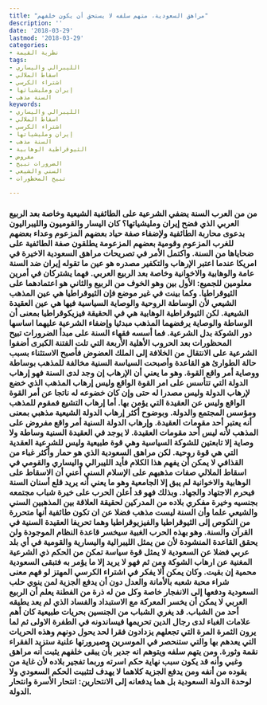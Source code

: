 ```yaml
---
title: "مراهق السعودية، متهم سلفه لا يستحق أن يكون خلفهم"
description: ''
date: '2018-03-29'
lastmod: '2018-03-29'
categories:
- نظرية القيمة
tags:
- الليبرالي واليساري
- اسقاط الملالي
- اشتراء الكرسي
- إيران ومليشياتها
- السنة مذهب
keywords:
- الليبرالي واليساري
- اسقاط الملالي
- اشتراء الكرسي
- إيران ومليشياتها
- السنة مذهب
- الثيوقراطية الوهابية
- مفروض
- الضرورات تبيح
- السني والشيعي
- تبيح المحظورات

---
```

### من من العرب السنة يضفي الشرعية على الطائفية الشيعية وخاصة بعد الربيع العربي الذي فضح إيران ومليشياتها؟ كان اليسار والقوميون والليبراليون بدعوى محاربة الطائفية ولإضفاء صفة حياد بعضهم المزعوم وعداء بعضهم للغرب المزعوم وقومية بعضهم المزعومة يطلقون صفة الطائفية على ضحاياها من السنة. واكتمل الأمر في تصريحات مراهق السعودية الاخيرة في امريكا عندما اعتبر الإرهاب والتكفير مصدره هو عين ما تقوله إيران ضد السنة عامة والوهابية والاخوانية وخاصة بعد الربيع العربي. فهما يشتركان في أمرين معلومين للجميع: الأول بين وهو الخوف من الربيع والثاني هو اعتمادهما على الثيوقراطيا. وكما بينت في غير موضع فإن الثيوقراطيا هي عين المذهب الشيعي لأن الوساطة الروحية والوصاية السياسية فيها هي عين العقيدة الشيعية. لكن الثيوقراطية الوهابية هي في الحقيقة فيزيكوقراطيا بمعنى أن الوساطة والوصاية يرفضهما المذهب مبدئيا وإضفاء الشرعية عليهما اساسها دور الشوكة بدل الشرعية. فما أسسه فقهاء السنة على مبدأ الضرورات تبيح المحظورات بعد الحروب الأهلية الأربعة التي تلت الفتنة الكبرى أضفوا الشرعية على الانتقال من الخلافة إلى الملك العضوض فأصبح الاستثناء بسبب حالة الطوارئ هو القاعدة وأصبحت السياسة السنية مخالفة للمذهب بوساطة ووصاية أمر واقع القوة. وهو ما يعني أن الإرهاب إن وجد لدى السنة فهو إرهاب الدولة التي تتأسس على امر القوة الواقع وليس إرهاب المذهب الذي خضع لإرهاب الدولة وليس مصدرا له حتى وإن كان خضوعه له ناتجا عن أمر القوة الواقع وليس عن العقيدة التي يؤمن بها. أما إرهاب التشيع فمقوم للمذهب ومؤسس المجتمع والدولة. وبوضوح أكثر إرهاب الدولة الشيعية مذهبي بمعنى أنه يعتبر أحد مقومات العقيدة. وإرهاب الدولة السنية أمر واقع مفروض على المذهب لأنه ليس أحد مقومات العقيدة. لا يوجد في العقيدة السنية وساطة ولا وصاية إلا تابعتين للشوكة السياسية وهي قوة طبيعية وليس للشرعية العقدية التي هي قوة روحية. لكن مراهق السعودية الذي هو حمار وأكثر غباء من القذافي لا يمكن أن يفهم هذا الكلام فأيد الليبرالي واليساري والقومي في اسقاط الملالي صفات مذهبهم على الإسلام السني أعني أن الاسقاط على الوهابية والاخوانية لم يبق إلا الجامعية وهو ما يعني أنه يريد قلع أسنان السنة فيحرم الاجتهاد والجهاد. وبذلك فهو قد أعلن الحرب على خيرة شباب مجتمعه بجنسيه وخيرة مفكري بلاده من المدركين لحقيقة العلاقة بين المذهبين السني والشيعي علما وأن السنة ليست مذهب فضلا عن ان تكون طائفية أنها متحررة من النكوص إلى الثيوقراطيا والفيزيوقراطيا وهما تحريفا العقيدة السنية في القرآن والسنة. وهو بهذه الحرب الغبية سيخسر قاعدة النظام الموجودة ولن يحقق القاعدة المنشودة لأن من يمثل الليبرالية واليسارية والقومية في أي بلد عربي فضلا عن السعودية لا يمثل قوة سياسة تمكن من الحكم ذي الشرعية المغنية عن ارهاب الشوكة ومن ثم فهو لا يريد إلا ما يؤمر به فتبقى السعودية محمية إن بقيت. وكان يمكن ألا يفكر في اشتراء الكرسي المهتز لو فهم معنى شراء محبة شعبه بالأمانة والعدل دون أن يدفع الجزية لمن ينوي حلب السعودية ودفعها إلى الانفجار خاصة وكل من له ذرة من الفطنة يعلم أن الربيع العربي لا يمكن أن يخسر المعركة مع الاستبداد والفساد الذي لم يعد يطيقه أحد من الشباب. قد يغري الشباب من الجنسين بحريات طبيعية كان أهم علامات الغباء لدى رجال الدين تحريمها فيساندونه في الطفرة الاولى ثم لما يرون الثمرة المرة التي تجعلهم يزدادون فقرا لحد يحول دونهم وهذه الحريات التي يعدهم بها والتي ستنحصر في الموسرين وصيرورتها علنية ستزيد الفقراء نقمة وثورة. ومن يتهم سلفه ويتوهم انه جدير بأن يبقى خلفهم يثبت أنه مراهق وغبي وأنه قد يكون سبب نهاية حكم اسرته وربما تفجير بلاده لأن غاية من يقوده من أنفه ومن يدفع الجزية كلاهما لا يهدف لتثبيت الحكم السعودي ولا لوحدة الدولة السعودية بل هما يدفعانه إلى الانتحارين: انتحار الأسرة وانتحار الدولة.

###
